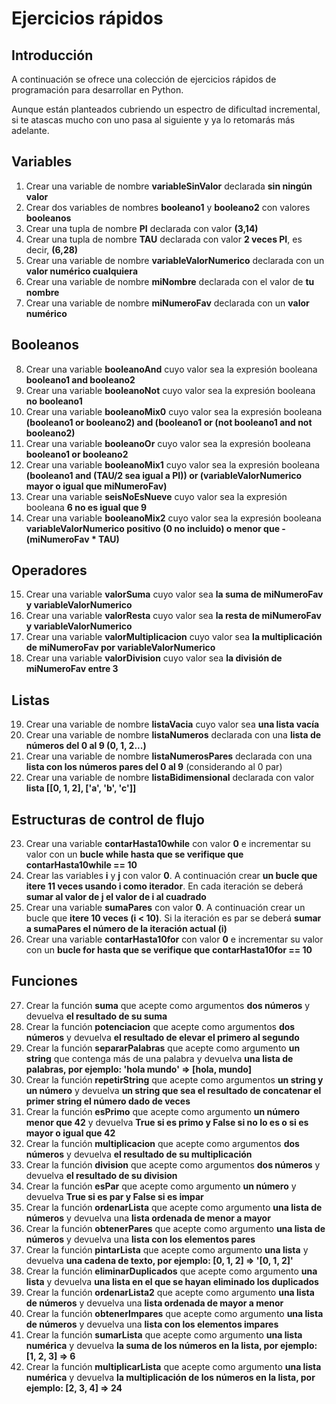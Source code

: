 # Ejercicios rápidos

## Introducción

A continuación se ofrece una colección de ejercicios rápidos de programación para desarrollar en Python.

Aunque están planteados cubriendo un espectro de dificultad incremental, si te atascas mucho con uno pasa al siguiente y ya lo retomarás más adelante.

## Variables

1. Crear una variable de nombre **variableSinValor** declarada **sin ningún valor**
2. Crear dos variables de nombres **booleano1** y **booleano2** con valores **booleanos**
3. Crear una tupla de nombre **PI** declarada con valor **(3,14)**
4. Crear una tupla de nombre **TAU** declarada con valor **2 veces PI**, es decir, **(6,28)**
5. Crear una variable de nombre **variableValorNumerico** declarada con un **valor numérico cualquiera**
6. Crear una variable de nombre **miNombre** declarada con el valor de **tu nombre**
7. Crear una variable de nombre **miNumeroFav** declarada con un **valor numérico**

## Booleanos

8. Crear una variable **booleanoAnd** cuyo valor sea la expresión booleana **booleano1 and booleano2**
9. Crear una variable **booleanoNot** cuyo valor sea la expresión booleana **no booleano1**
10. Crear una variable **booleanoMix0** cuyo valor sea la expresión booleana **(booleano1 or booleano2) and (booleano1 or (not booleano1 and not booleano2)**
11. Crear una variable **booleanoOr** cuyo valor sea la expresión booleana **booleano1 or booleano2**
12. Crear una variable **booleanoMix1** cuyo valor sea la expresión booleana **(booleano1 and (TAU/2 sea igual a PI)) or (variableValorNumerico mayor o igual que miNumeroFav)**
13. Crear una variable **seisNoEsNueve** cuyo valor sea la expresión booleana **6 no es igual que 9**
14. Crear una variable **booleanoMix2** cuyo valor sea la expresión booleana **variableValorNumerico positivo (0 no incluido) o menor que -(miNumeroFav * TAU)**

## Operadores

15. Crear una variable **valorSuma** cuyo valor sea **la suma de miNumeroFav y variableValorNumerico**
16. Crear una variable **valorResta** cuyo valor sea **la resta de miNumeroFav y variableValorNumerico**
17. Crear una variable **valorMultiplicacion** cuyo valor sea **la multiplicación de miNumeroFav por variableValorNumerico**
18. Crear una variable **valorDivision** cuyo valor sea **la división de miNumeroFav entre 3**

## Listas

19. Crear una variable de nombre **listaVacia** cuyo valor sea **una lista vacía**
20. Crear una variable de nombre **listaNumeros** declarada con una **lista de números del 0 al 9 (0, 1, 2...)**
21. Crear una variable de nombre **listaNumerosPares** declarada con una **lista con los números pares del 0 al 9** (considerando al 0 par)
22. Crear una variable de nombre **listaBidimensional** declarada con valor **lista [[0, 1, 2], ['a', 'b', 'c']]**

## Estructuras de control de flujo

23. Crear una variable **contarHasta10while** con valor **0** e incrementar su valor con un **bucle while hasta que se verifique que contarHasta10while == 10** 
24. Crear las variables **i** y **j** con valor **0**. A continuación crear **un bucle que itere 11 veces usando i como iterador**. En cada iteración se deberá **sumar al valor de j el valor de i al cuadrado**
25. Crear una variable **sumaPares** con valor **0**. A continuación crear un bucle que **itere 10 veces (i < 10)**. Si la iteración es par se deberá **sumar a sumaPares el número de la iteración actual (i)**
26. Crear una variable **contarHasta10for** con valor **0** e incrementar su valor con un **bucle for hasta que se verifique que contarHasta10for == 10**

## Funciones

27. Crear la función **suma** que acepte como argumentos **dos números** y devuelva **el resultado de su suma**
28. Crear la función **potenciacion** que acepte como argumentos **dos números** y devuelva **el resultado de elevar el primero al segundo**
29. Crear la función **separarPalabras** que acepte como argumento **un string** que contenga más de una palabra y devuelva **una lista de palabras, por ejemplo: 'hola mundo' => [hola, mundo]**
30. Crear la función **repetirString** que acepte como argumentos **un string y un número** y devuelva **un string que sea el resultado de concatenar el primer string el número dado de veces**
31. Crear la función **esPrimo** que acepte como argumento **un número menor que 42** y devuelva **True si es primo y False si no lo es o si es mayor o igual que 42**
32. Crear la función **multiplicacion** que acepte como argumentos **dos números** y devuelva **el resultado de su multiplicación**
33. Crear la función **division** que acepte como argumentos **dos números** y devuelva **el resultado de su division**
34. Crear la función **esPar** que acepte como argumento **un número** y devuelva **True si es par y False si es impar**
35. Crear la función **ordenarLista** que acepte como argumento **una lista de números** y devuelva una **lista ordenada de menor a mayor**
36. Crear la función **obtenerPares** que acepte como argumento **una lista de números** y devuelva una **lista con los elementos pares**
37. Crear la función **pintarLista** que acepte como argumento **una lista** y devuelva **una cadena de texto, por ejemplo: [0, 1, 2] => '[0, 1, 2]'**
38. Crear la función **eliminarDuplicados** que acepte como argumento **una lista** y devuelva **una lista en el que se hayan eliminado los duplicados**
39. Crear la función **ordenarLista2** que acepte como argumento **una lista de números** y devuelva una **lista ordenada de mayor a menor**
40. Crear la función **obtenerImpares** que acepte como argumento **una lista de números** y devuelva una **lista con los elementos impares**
41. Crear la función **sumarLista** que acepte como argumento **una lista numérica** y devuelva **la suma de los números en la lista, por ejemplo: [1, 2, 3] => 6**
42. Crear la función **multiplicarLista** que acepte como argumento **una lista numérica** y devuelva **la multiplicación de los números en la lista, por ejemplo: [2, 3, 4] => 24**
